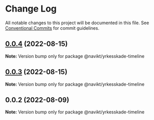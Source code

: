 # Change Log

All notable changes to this project will be documented in this file.
See [Conventional Commits](https://conventionalcommits.org) for commit guidelines.

## [0.0.4](https://github.com/navikt/yrkesskade-frontend-felles/compare/@navikt/yrkesskade-timeline@0.0.3...@navikt/yrkesskade-timeline@0.0.4) (2022-08-15)

**Note:** Version bump only for package @navikt/yrkesskade-timeline





## [0.0.3](https://github.com/navikt/yrkesskade-frontend-felles/compare/@navikt/yrkesskade-timeline@0.0.2...@navikt/yrkesskade-timeline@0.0.3) (2022-08-15)

**Note:** Version bump only for package @navikt/yrkesskade-timeline





## 0.0.2 (2022-08-09)

**Note:** Version bump only for package @navikt/yrkesskade-timeline
